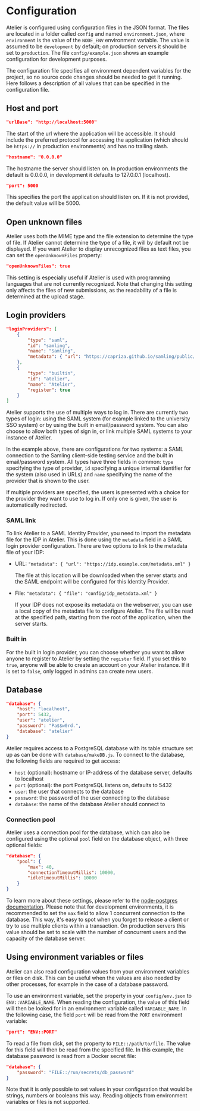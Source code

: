 # Configuration

Atelier is configured using configuration files in the JSON format. The files are located in a folder called `config` and named `environment.json`, where `environment` is the value of the `NODE_ENV` environment variable. The value is assumed to be `development` by default; on production servers it should be set to `production`. The file `config/example.json` shows an example configuration for development purposes.

The configuration file specifies all environment dependent variables for the project, so no source code changes should be needed to get it running. Here follows a description of all values that can be specified in the configuration file.

## Host and port

```json
"urlBase": "http://localhost:5000"
```

The start of the url where the application will be accessible. It should include the preferred protocol for accessing the application (which should be `https://` in production environments) and has no trailing slash.

```json
"hostname": "0.0.0.0"
```

The hostname the server should listen on. In production environments the default is 0.0.0.0, in development it defaults to 127.0.0.1 (localhost).

```json
"port": 5000
```

This specifies the port the application should listen on. If it is not provided, the default value will be 5000.

## Open unknown files

Atelier uses both the MIME type and the file extension to determine the type of file. If Atelier cannot determine the type of a file, it will by default not be displayed. If you want Atelier to display unrecognized files as text files, you can set the `openUnknownFiles` property:

```json
"openUnknownFiles": true
```

This setting is especially useful if Atelier is used with programming languages that are not currently recognized. Note that changing this setting only affects the files of new submissions, as the readability of a file is determined at the upload stage.

## Login providers

```json
"loginProviders": [
    {
        "type": "saml",
        "id": "samling",
        "name": "Samling",
        "metadata": { "url": "https://capriza.github.io/samling/public/metadata.xml" }
    },
    {
        "type": "builtin",
        "id": "atelier",
        "name": "Atelier",
        "register": true
    }
]
```

Atelier supports the use of multiple ways to log in. There are currently two types of login: using the SAML system (for example linked to the university SSO system) or by using the built in email/password system. You can also choose to allow both types of sign in, or link multiple SAML systems to your instance of Atelier.

In the example above, there are configurations for two systems: a SAML connection to the Samling client-side testing service and the built in email/password system. All types have three fields in common: `type` specifying the type of provider, `id` specifying a unique internal identifier for the system (also used in URLs) and `name` specifying the name of the provider that is shown to the user.

If multiple providers are specified, the users is presented with a choice for the provider they want to use to log in. If only one is given, the user is automatically redirected.

### SAML link

To link Atelier to a SAML Identity Provider, you need to import the metadata file for the IDP in Atelier. This is done using the `metadata` field in a SAML login provider configuration. There are two options to link to the metadata file of your IDP:

- URL: `"metadata": { "url": "https://idp.example.com/metadata.xml" }`

  The file at this location will be downloaded when the server starts and the SAML endpoint will be configured for this Identity Provider.

- File: `"metadata": { "file": "config/idp_metadata.xml" }`

  If your IDP does not expose its metadata on the webserver, you can use a local copy of the metadata file to configure Atelier. The file will be read at the specified path, starting from the root of the application, when the server starts.

### Built in

For the built in login provider, you can choose whether you want to allow anyone to register to Atelier by setting the `register` field. If you set this to `true`, anyone will be able to create an account on your Atelier instance. If it is set to `false`, only logged in admins can create new users.

## Database

```json
"database": {
    "host": "localhost",
    "port": 5432,
    "user": "atelier",
    "password": "Pa$$w0rd.",
    "database": "atelier"
}
```

Atelier requires access to a PostgreSQL database with its table structure set up as can be done with `database/makeDB.js`. To connect to the database, the following fields are required to get access:

- `host` (optional): hostname or IP-address of the database server, defaults to localhost
- `port` (optional): the port PostgreSQL listens on, defaults to 5432
- `user`: the user that connects to the database
- `password`: the password of the user connecting to the database
- `database`: the name of the database Atelier should connect to

### Connection pool

Atelier uses a connection pool for the database, which can also be configured using the optional `pool` field on the database object, with three optional fields:

```json
"database": {
    "pool": {
        "max": 40,
        "connectionTimeoutMillis": 10000,
        "idleTimeoutMillis": 10000
    }
}
```

To learn more about these settings, please refer to the [node-postgres documentation](https://node-postgres.com/api/pool). Please note that for development environments, it is recommended to set the `max` field to allow 1 concurrent connection to the database. This way, it's easy to spot when you forget to release a client or try to use multiple clients within a transaction. On production servers this value should be set to scale with the number of concurrent users and the capacity of the database server.

## Using environment variables or files

Atelier can also read configuration values from your environment variables or files on disk. This can be useful when the values are also needed by other processes, for example in the case of a database password. 

To use an environment variable, set the property in your `config/env.json` to `ENV::VARIABLE_NAME`. When reading the configuration, the value of this field will then be looked for in an environment variable called `VARIABLE_NAME`. In the following case, the field `port` will be read from the `PORT` environment variable:

```json
"port": "ENV::PORT"
```

To read a file from disk, set the property to `FILE::/path/to/file`. The value for this field will then be read from the specified file. In this example, the database password is read from a Docker secret file:

```json
"database": {
    "password": "FILE::/run/secrets/db_password"
}
```

Note that it is only possible to set values in your configuration that would be strings, numbers or booleans this way. Reading objects from environment variables or files is not supported.